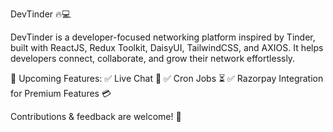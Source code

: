 DevTinder 🔥💻

DevTinder is a developer-focused networking platform inspired by Tinder, built with ReactJS, Redux Toolkit, DaisyUI, TailwindCSS, and AXIOS. It helps developers connect, collaborate, and grow their network effortlessly.

🚀 Upcoming Features:
✅ Live Chat 💬
✅ Cron Jobs ⏳
✅ Razorpay Integration for Premium Features 💳

Contributions & feedback are welcome! 🎉
